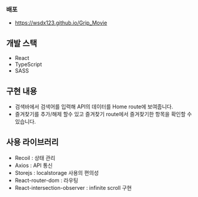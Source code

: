 ### 배포 
- https://wsdx123.github.io/Grip_Movie

## 개발 스택 
- React
- TypeScript
- SASS
## 구현 내용

- 검색바에서 검색어를 입력해 API의 데이터를 Home route에 보여줍니다.
- 즐겨찾기를 추가/해제 할수 있고 즐겨찾기 route에서 즐겨찾기한 항목을 확인할 수 있습니다.

## 사용 라이브러리
- Recoil : 상태 관리
- Axios : API 통신
- Storejs : localstorage 사용의 편의성
- React-router-dom : 라우팅
- React-intersection-observer : infinite scroll 구현